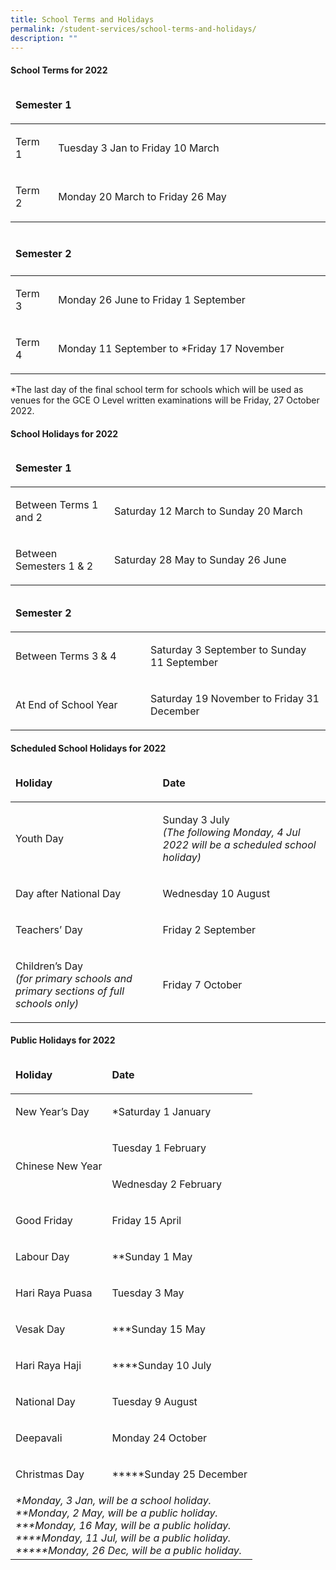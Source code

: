 ```yaml
---
title: School Terms and Holidays
permalink: /student-services/school-terms-and-holidays/
description: ""
---
```

<h4><strong>School Terms for 2022</strong></h4>
<table style="width: 100%;" width="100%">
<thead>
<tr>
<td style="width: 98.8355%;" colspan="2">
<p><strong>Semester 1</strong></p>
</td>
</tr>
</thead>
<tbody>
<tr>
<td style="width: 13.3916%;" width="50">
<p>Term 1</p>
</td>
<td style="width: 85.444%;">
<p>Tuesday 3 Jan to Friday 10 March</p>
</td>
</tr>
<tr>
<td style="width: 13.3916%;" width="50">
<p>Term 2</p>
</td>
<td style="width: 85.444%;">
<p>Monday 20 March to Friday 26 May</p>
</td>
</tr>
</tbody>
</table>
<table style="width: 100%;" width="100%">
<thead>
<tr>
<td style="width: 98.8355%;" colspan="2">
<h4><strong>Semester 2</strong></h4>
</td>
</tr>
</thead>
<tbody>
<tr>
<td style="width: 13.3916%;" width="50">
<p>Term 3</p>
</td>
<td style="width: 85.4439%;">
<p>Monday 26 June to Friday 1 September</p>
</td>
</tr>
<tr>
<td style="width: 13.3916%;" width="50">
<p>Term 4</p>
</td>
<td style="width: 85.4439%;">
<p>Monday 11 September to *Friday 17 November</p>
</td>
</tr>
</tbody>
</table>
<p>*The last day of the final school term for schools which will be used as venues for the GCE O Level written examinations will be Friday, 27 October 2022.</p>
<h4><strong>School Holidays for 2022</strong></h4>
<table style="width: 100%;" width="100%">
<thead>
<tr>
<td style="width: 98.8355%;" colspan="2">
<p><strong>Semester 1</strong></p>
</td>
</tr>
</thead>
<tbody>
<tr>
<td style="width: 31.0044%;" width="200">
<p>Between Terms 1 and 2</p>
</td>
<td style="width: 67.8311%;">
<p>Saturday 12 March to Sunday 20 March</p>
</td>
</tr>
<tr>
<td style="width: 31.0044%;" width="200">
<p>Between Semesters 1 &amp; 2</p>
</td>
<td style="width: 67.8311%;">
<p>Saturday 28 May to Sunday 26 June</p>
</td>
</tr>
</tbody>
</table>
<table width="100%">
<thead>
<tr>
<td colspan="2">
<p><strong>Semester 2</strong></p>
</td>
</tr>
</thead>
<tbody>
<tr>
<td width="200">
<p>Between Terms 3 &amp; 4</p>
</td>
<td>
<p>Saturday 3 September to Sunday 11 September</p>
</td>
</tr>
<tr>
<td width="200">
<p>At End of School Year</p>
</td>
<td>
<p>Saturday 19 November to Friday 31 December</p>
</td>
</tr>
</tbody>
</table>
<h4><strong>Scheduled School Holidays for 2022</strong></h4>
<table width="100%">
<thead>
<tr>
<td>
<p><strong>Holiday</strong></p>
</td>
<td>
<p><strong>Date</strong></p>
</td>
</tr>
</thead>
<tbody>
<tr>
<td>
<p>Youth Day</p>
</td>
<td>
<p>Sunday 3 July<br><em>(The following Monday, 4 Jul 2022 will be a scheduled school holiday)</em></p>
</td>
</tr>
<tr>
<td>
<p>Day after National Day</p>
</td>
<td>
<p>Wednesday 10 August</p>
</td>
</tr>
<tr>
<td>
<p>Teachers’ Day</p>
</td>
<td>
<p>Friday 2 September</p>
</td>
</tr>
<tr>
<td>
<p>Children’s Day<br><em>(for primary schools and primary sections of full schools only)</em></p>
</td>
<td>
<p>Friday 7 October</p>
</td>
</tr>
</tbody>
</table>
<h4><strong>Public Holidays for 2022</strong></h4>
<table width="601">
<thead>
<tr>
<td>
<p><strong>Holiday</strong></p>
</td>
<td>
<p><strong>Date</strong></p>
</td>
</tr>
</thead>
<tbody>
<tr>
<td>
<p>New Year’s Day</p>
</td>
<td>
<p>*Saturday 1 January</p>
</td>
</tr>
<tr>
<td rowspan="2">
<p>Chinese New Year</p>
</td>
<td>
<p>Tuesday 1 February</p>
</td>
</tr>
<tr>
<td>
<p>Wednesday 2 February</p>
</td>
</tr>
<tr>
<td>
<p>Good Friday</p>
</td>
<td>
<p>Friday 15 April</p>
</td>
</tr>
<tr>
<td>
<p>Labour Day</p>
</td>
<td>
<p>**Sunday 1 May</p>
</td>
</tr>
<tr>
<td>
<p>Hari Raya Puasa</p>
</td>
<td>
<p>Tuesday 3 May</p>
</td>
</tr>
<tr>
<td>
<p>Vesak Day</p>
</td>
<td>
<p>***Sunday 15 May</p>
</td>
</tr>
<tr>
<td>
<p>Hari Raya Haji</p>
</td>
<td>
<p>****Sunday 10 July</p>
</td>
</tr>
<tr>
<td>
<p>National Day</p>
</td>
<td>
<p>Tuesday 9 August</p>
</td>
</tr>
<tr>
<td>
<p>Deepavali</p>
</td>
<td>
<p>Monday 24 October</p>
</td>
</tr>
<tr>
<td>
<p>Christmas Day</p>
</td>
<td>
<p>*****Sunday 25 December</p>
</td>
</tr>
<tr>
<td colspan="2"><em>*Monday, 3 Jan, will be a school holiday.<br>**Monday, 2 May, will be a public holiday.<br>***Monday, 16 May, will be a public holiday.<br>****Monday, 11 Jul, will be a public holiday.<br>*****Monday, 26 Dec, will be a public holiday.</em></td>
</tr>
</tbody>
</table>